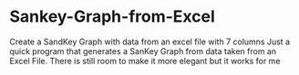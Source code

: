 # Sankey-Graph-from-Excel
Create a SandKey Graph with data from an excel file with 7 columns
Just a quick program that generates a SanKey Graph from data taken from an Excel File. There is still room to make it more elegant but it works for me
